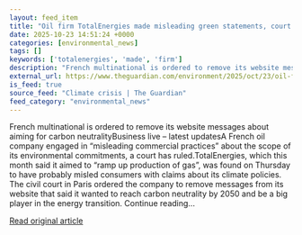 ```yaml
---
layout: feed_item
title: "Oil firm TotalEnergies made misleading green statements, court rules"
date: 2025-10-23 14:51:24 +0000
categories: [environmental_news]
tags: []
keywords: ['totalenergies', 'made', 'firm']
description: "French multinational is ordered to remove its website messages about aiming for carbon neutralityBusiness live – latest updatesA French oil company engaged i..."
external_url: https://www.theguardian.com/environment/2025/oct/23/oil-firm-totalenergies-made-misleading-green-statements-court-rules
is_feed: true
source_feed: "Climate crisis | The Guardian"
feed_category: "environmental_news"
---
```


French multinational is ordered to remove its website messages about aiming for carbon neutralityBusiness live – latest updatesA French oil company engaged in “misleading commercial practices” about the scope of its environmental commitments, a court has ruled.TotalEnergies, which this month said it aimed to “ramp up production of gas”, was found on Thursday to have probably misled consumers with claims about its climate policies. The civil court in Paris ordered the company to remove messages from its website that said it wanted to reach carbon neutrality by 2050 and be a big player in the energy transition. Continue reading...

[Read original article](https://www.theguardian.com/environment/2025/oct/23/oil-firm-totalenergies-made-misleading-green-statements-court-rules)
